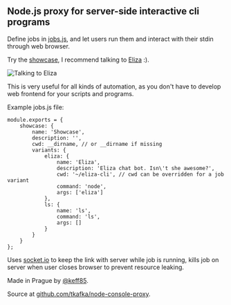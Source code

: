 Node.js proxy for server-side interactive cli programs
---

Define jobs in [jobs.js](https://github.com/tkafka/node-console-proxy/blob/master/jobs.js), and let users run them and interact with their stdin through web browser.

Try the [showcase](/showcase), I recommend talking to [Eliza](https://github.com/tkafka/eliza-cli) :).

![Talking to Eliza](http://tmskfk.com:3999/images/eliza-cli.png)

This is very useful for all kinds of automation, as you don't have to develop web frontend for your scripts and programs.

Example jobs.js file:

	module.exports = {
		showcase: {
			name: 'Showcase',
			description: '',
			cwd: __dirname, // or __dirname if missing
			variants: {
				eliza: {
					name: 'Eliza',
					description: 'Eliza chat bot. Isn\'t she awesome?',
					cwd: '~/eliza-cli', // cwd can be overridden for a job variant
					command: 'node',
					args: ['eliza']
				},
				ls: {
					name: 'ls',
					command: 'ls',
					args: []
				}
			}
		}
	};

Uses [socket.io](http://socket.io/) to keep the link with server while job is running, kills job on server when user closes browser to prevent resource leaking.

Made in Prague by [@keff85](http://twitter.com/keff85).

Source at [github.com/tkafka/node-console-proxy](https://github.com/tkafka/node-console-proxy).
